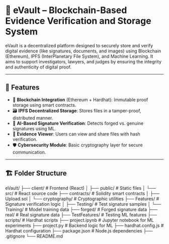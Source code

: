 # 🔐 eVault – Blockchain-Based Evidence Verification and Storage System

eVault is a decentralized platform designed to securely store and verify digital evidence (like signatures, documents, and images) using Blockchain (Ethereum), IPFS (InterPlanetary File System), and Machine Learning. It aims to support investigators, lawyers, and judges by ensuring the integrity and authenticity of digital proof.

---

## 📌 Features

- 🔗 **Blockchain Integration** (Ethereum + Hardhat): Immutable proof storage using smart contracts.
- 🗃️ **IPFS Decentralized Storage**: Stores files in a tamper-proof, distributed manner.
- 🧠 **AI-Based Signature Verification**: Detects forged vs. genuine signatures using ML.
- 🧪 **Evidence Viewer**: Users can view and share files with hash verification.
- 🛡️ **Cybersecurity Module**: Basic cryptography layer for secure communication.

---

## 🏗️ Folder Structure
eVault/
├── client/ # Frontend (React)
│ ├── public/ # Static files
│ └── src/ # React source code
├── contracts/ # Solidity smart contracts
│ ├── Upload.sol
│ └── cryptography/ # Cryptographic utilities
├── Features/ # Signature verification logic
│ ├── Testing/ # Test signature samples
│ └── Training/ # Model training data
├── forged/ # Forged signature data
├── real/ # Real signature data
├── TestFeatures/ # Testing ML features
├── scripts/ # Hardhat scripts
├── project.ipynb # Jupyter notebook for ML experiments
├── project.py # Backend logic for ML
├── hardhat.config.js # Hardhat configuration
├── package.json # Node.js dependencies
├── .gitignore
└── README.md
